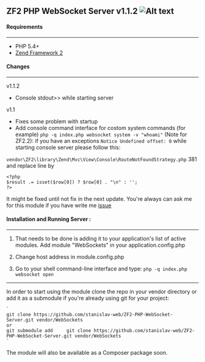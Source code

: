 ZF2 PHP WebSocket Server v1.1.2
![Alt text](https://encrypted-tbn2.gstatic.com/images?q=tbn:ANd9GcRpi209uZxeUrXP6cFLxuFbsTQkm9V0anTgp7Y-ltpEG6sw-txlvg "WebSockets")
--------------------------------------

#### Requirements
------------
* PHP 5.4+
* [Zend Framework 2](https://github.com/zendframework/zf2)

#### Changes
------------
v1.1.2
- Console stdout>> while starting server

v1.1
- Fixes some problem with startup
- Add console command interface for costom system commands (for example)
`
php -q index.php websocket system -v "whoami"
`
(Note for ZF2.2): if you have an exceptions `Notice Undefined offset: 0` while starting console server please follow this:

`vendor\ZF2\library\Zend\Mvc\View\Console\RouteNotFoundStrategy.php` 381 and replace line by 
```
<?php
$result .= isset($row[0]) ? $row[0] . "\n" : '';
?>
```
It might be fixed until not fix in the next update.
You're always can ask me for this module if you have write me [issue](https://github.com/zendframework/zf2https://github.com/stanislav-web/ZF2-PHP-WebSocket-Server/issues)

#### Installation and Running Server :
------------
1. That needs to be done is adding it to your application's list of active modules. Add module "WebSockets" in your application.config.php

2. Change host address in module.config.php

3. Go to your shell command-line interface and type: `php -q index.php websocket open`

--------------------------------------
In order to start using the module clone the repo in your vendor directory or add it as a submodule if you're already using git for your project:

    `
    git clone https://github.com/stanislav-web/ZF2-PHP-WebSocket-Server.git vendor/WebSockets
    or
    git submodule add     git clone https://github.com/stanislav-web/ZF2-PHP-WebSocket-Server.git vendor/WebSockets
    `
    
The module will also be available as a Composer package soon.


